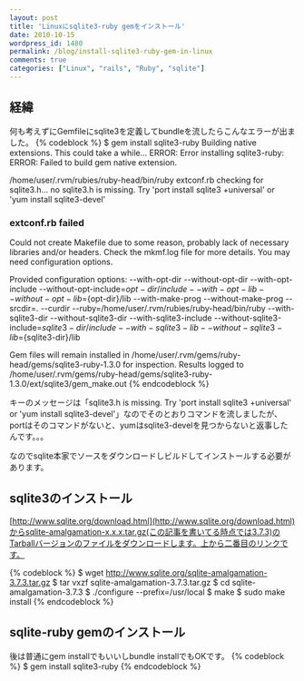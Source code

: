```yaml
---
layout: post
title: 'Linuxにsqlite3-ruby gemをインストール'
date: 2010-10-15
wordpress_id: 1480
permalink: /blog/install-sqlite3-ruby-gem-in-linux
comments: true
categories: ["Linux", "rails", "Ruby", "sqlite"]
---
```

## 経緯
何も考えずにGemfileにsqlite3を定義してbundleを流したらこんなエラーが出ました。
{% codeblock %}
$ gem install sqlite3-ruby
Building native extensions.  This could take a while...
ERROR:  Error installing sqlite3-ruby:
        ERROR: Failed to build gem native extension.

/home/user/.rvm/rubies/ruby-head/bin/ruby extconf.rb
checking for sqlite3.h... no
sqlite3.h is missing. Try 'port install sqlite3 +universal' or 'yum install sqlite3-devel'
###  extconf.rb failed ###
Could not create Makefile due to some reason, probably lack of
necessary libraries and/or headers.  Check the mkmf.log file for more
details.  You may need configuration options.

Provided configuration options:
        --with-opt-dir
        --without-opt-dir
        --with-opt-include
        --without-opt-include=${opt-dir}/include
        --with-opt-lib
        --without-opt-lib=${opt-dir}/lib
        --with-make-prog
        --without-make-prog
        --srcdir=.
        --curdir
        --ruby=/home/user/.rvm/rubies/ruby-head/bin/ruby
        --with-sqlite3-dir
        --without-sqlite3-dir
        --with-sqlite3-include
        --without-sqlite3-include=${sqlite3-dir}/include
        --with-sqlite3-lib
        --without-sqlite3-lib=${sqlite3-dir}/lib


Gem files will remain installed in /home/user/.rvm/gems/ruby-head/gems/sqlite3-ruby-1.3.0 for inspection.
Results logged to /home/user/.rvm/gems/ruby-head/gems/sqlite3-ruby-1.3.0/ext/sqlite3/gem_make.out
{% endcodeblock %}

キーのメッセージは「sqlite3.h is missing. Try 'port install sqlite3 +universal' or 'yum install sqlite3-devel'」なのでそのとおりコマンドを流しましたが、portはそのコマンドがないと、yumはsqlite3-develを見つからないと返事したんです。。。

なのでsqlite本家でソースをダウンロードしビルドしてインストールする必要があります。

## sqlite3のインストール
[http://www.sqlite.org/download.html](http://www.sqlite.org/download.html)からsqlite-amalgamation-x.x.x.tar.gz(この記事を書いてる時点では3.7.3)のTarballバージョンのファイルをダウンロードします。上から二番目のリンクです。

{% codeblock %}
$ wget http://www.sqlite.org/sqlite-amalgamation-3.7.3.tar.gz
$ tar vxzf sqlite-amalgamation-3.7.3.tar.gz
$ cd sqlite-amalgamation-3.7.3
$ ./configure --prefix=/usr/local
$ make
$ sudo make install
{% endcodeblock %}

## sqlite-ruby gemのインストール
後は普通にgem installでもいいしbundle installでもOKです。
{% codeblock %}
$ gem install sqlite3-ruby
{% endcodeblock %}
